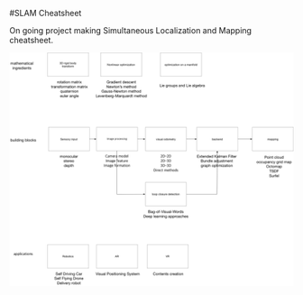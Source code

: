 #SLAM Cheatsheet

On going project making Simultaneous Localization and Mapping cheatsheet.

![slamcheatsheet](./SLAM_cheatsheet.png)